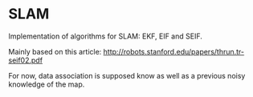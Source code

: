 # SLAM

Implementation of algorithms for SLAM: EKF, EIF and SEIF.

Mainly based on this article:
http://robots.stanford.edu/papers/thrun.tr-seif02.pdf

For now, data association is supposed know as well as a previous noisy knowledge of the map.
